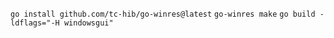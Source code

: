 `go install github.com/tc-hib/go-winres@latest`
`go-winres make`
`go build -ldflags="-H windowsgui"`